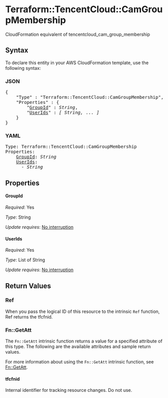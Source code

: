 # Terraform::TencentCloud::CamGroupMembership

CloudFormation equivalent of tencentcloud_cam_group_membership

## Syntax

To declare this entity in your AWS CloudFormation template, use the following syntax:

### JSON

<pre>
{
    "Type" : "Terraform::TencentCloud::CamGroupMembership",
    "Properties" : {
        "<a href="#groupid" title="GroupId">GroupId</a>" : <i>String</i>,
        "<a href="#userids" title="UserIds">UserIds</a>" : <i>[ String, ... ]</i>
    }
}
</pre>

### YAML

<pre>
Type: Terraform::TencentCloud::CamGroupMembership
Properties:
    <a href="#groupid" title="GroupId">GroupId</a>: <i>String</i>
    <a href="#userids" title="UserIds">UserIds</a>: <i>
      - String</i>
</pre>

## Properties

#### GroupId

_Required_: Yes

_Type_: String

_Update requires_: [No interruption](https://docs.aws.amazon.com/AWSCloudFormation/latest/UserGuide/using-cfn-updating-stacks-update-behaviors.html#update-no-interrupt)

#### UserIds

_Required_: Yes

_Type_: List of String

_Update requires_: [No interruption](https://docs.aws.amazon.com/AWSCloudFormation/latest/UserGuide/using-cfn-updating-stacks-update-behaviors.html#update-no-interrupt)

## Return Values

### Ref

When you pass the logical ID of this resource to the intrinsic `Ref` function, Ref returns the tfcfnid.

### Fn::GetAtt

The `Fn::GetAtt` intrinsic function returns a value for a specified attribute of this type. The following are the available attributes and sample return values.

For more information about using the `Fn::GetAtt` intrinsic function, see [Fn::GetAtt](https://docs.aws.amazon.com/AWSCloudFormation/latest/UserGuide/intrinsic-function-reference-getatt.html).

#### tfcfnid

Internal identifier for tracking resource changes. Do not use.

